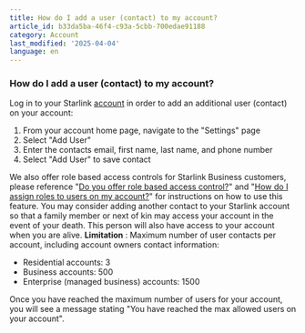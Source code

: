 ```yaml
---
title: How do I add a user (contact) to my account?
article_id: b33da5ba-46f4-c93a-5cbb-700edae91188
category: Account
last_modified: '2025-04-04'
language: en
---
```


### How do I add a user (contact) to my account?
Log in to your Starlink [account](https://www.starlink.com/support/article/<https:/www.starlink.com/account/home>) in order to add an additional user (contact) on your account:
  1. From your account home page, navigate to the "Settings" page
  2. Select "Add User"
  3. Enter the contacts email, first name, last name, and phone number
  4. Select "Add User" to save contact


We also offer role based access controls for Starlink Business customers, please reference "[Do you offer role based access control?](https://www.starlink.com/support/article/<https:/support.starlink.com/?topic=4c00bc5d-558b-f6ef-76fe-928e19cdb10c>)" and "[How do I assign roles to users on my account?](https://www.starlink.com/support/article/<https:/support.starlink.com/?topic=6f59e2d9-fcc0-3487-4e08-71070a888527>)" for instructions on how to use this feature. You may consider adding another contact to your Starlink account so that a family member or next of kin may access your account in the event of your death. This person will also have access to your account when you are alive. 
**Limitation** : Maximum number of user contacts per account, including account owners contact information:
  * Residential accounts: 3
  * Business accounts: 500
  * Enterprise (managed business) accounts: 1500


Once you have reached the maximum number of users for your account, you will see a message stating "You have reached the max allowed users on your account".